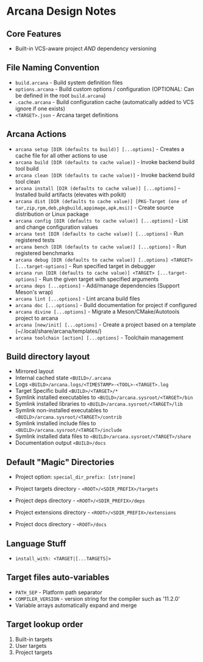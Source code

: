 # Arcana Design Notes

## Core Features

* Built-in VCS-aware project *AND* dependency versioning

## File Naming Convention

* `build.arcana` - Build system definition files
* `options.arcana` - Build custom options / configuration (OPTIONAL: Can be defined in the root `build.arcana`)
* `.cache.arcana` - Build configuration cache (automatically added to VCS ignore if one exists)
* `<TARGET>.json` - Arcana target definitions

## Arcana Actions

* `arcana setup [DIR (defaults to build)] [...options]` - Creates a cache file for all other actions to use
* `arcana build [DIR (defaults to cache value)]` - Invoke backend build tool build
* `arcana clean [DIR (defaults to cache value)]` - Invoke backend build tool clean
* `arcana install [DIR (defaults to cache value)] [...options]` - Installed build artifacts (elevates with polkit)
* `arcana dist [DIR (defaults to cache value)] [PKG-Target (one of tar,zip,rpm,deb,pkgbuild,appimage,apk,msi)]` - Create source distribution or Linux package
* `arcana config [DIR (defaults to cache value)] [...options]` - List and change configuration values
* `arcana test [DIR (defaults to cache value)] [...options]` - Run registered tests
* `arcana bench [DIR (defaults to cache value)] [...options]` - Run registered benchmarks
* `arcana debug [DIR (defaults to cache value)] [..options] <TARGET> [...target-options]` - Run specified target in debugger
* `arcana run [DIR (defaults to cache value)] <TARGET> [...target-options]` - Run the given target with specified arguments
* `arcana deps [...options]` - Add/manage dependencies (Support Meson's wrap)
* `arcana lint [...options]` - Lint arcana build files
* `arcana doc [...options]` - Build documentation for project if configured
* `arcana divine [...options]` - Migrate a Meson/CMake/Autotools project to arcana
* `arcana [new/init] [...options]` - Create a project based on a template (~/.local/share/arcana/templates/<NAME>)
* `arcana toolchain [action] [...options]` - Toolchain management

## Build directory layout

* Mirrored layout
* Internal cached state `<BUILD>/.arcana`
* Logs `<BUILD>/arcana.logs/<TIMESTAMP>-<TOOL>-<TARGET>.log`
* Target Specific build `<BUILD>/<TARGET>/*`
* Symlink installed executables to `<BUILD>/arcana.sysroot/<TARGET>/bin`
* Symlink installed libraries to `<BUILD>/arcana.sysroot/<TARGET>/lib`
* Symlink non-installed executables to `<BUILD>/arcana.sysroot/<TARGET>/contrib`
* Symlink installed include files to `<BUILD>/arcana.sysroot/<TARGET>/include`
* Symlink installed data files to `<BUILD>/arcana.sysroot/<TARGET>/share`
* Documentation output `<BUILD>/docs`

## Default "Magic" Directories

* Project option: `special_dir_prefix: [str|none]`

* Project targets directory - `<ROOT>/<SDIR_PREFIX>/targets`
* Project deps directory - `<ROOT>/<SDIR_PREFIX>/deps`
* Project extensions directory - `<ROOT>/<SDIR_PREFIX>/extensions`
* Project docs directory - `<ROOT>/docs`

## Language Stuff

* `install_with: <TARGET|[...TARGETS]>`

## Target files auto-variables

* `PATH_SEP` - Platform path separator
* `COMPILER_VERSION` - version string for the compiler such as '11.2.0'
* Variable arrays automatically expand and merge

## Target lookup order

 1. Built-in targets
 2. User targets
 3. Project targets
